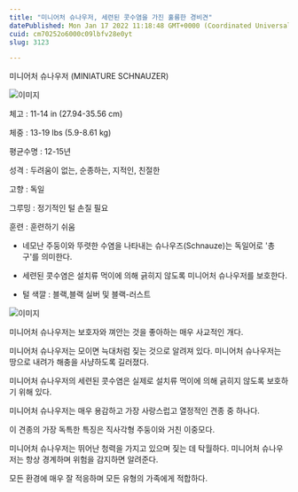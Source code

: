 ```yaml
---
title: "미니어처 슈나우저, 세련된 콧수염을 가진 훌륭한 경비견"
datePublished: Mon Jan 17 2022 11:18:48 GMT+0000 (Coordinated Universal Time)
cuid: cm70252o6000c09lbfv28e0yt
slug: 3123

---
```



미니어처 슈나우저 (MINIATURE SCHNAUZER)

![이미지](https://cdn.hashnode.com/res/hashnode/image/upload/v1739252678501/ac57505a-1632-4bba-900b-e9d01cdf1892.jpeg)

체고 : 11-14 in (27.94-35.56 cm)

체중 : 13-19 lbs (5.9-8.61 kg)

평균수명 : 12-15년

성격 : 두려움이 없는, 순종하는, 지적인, 친절한

고향 : 독일

그루밍 : 정기적인 털 손질 필요

훈련 : 훈련하기 쉬움

* 네모난 주둥이와 뚜렷한 수염을 나타내는 슈나우즈(Schnauze)는 독일어로 '총구'를 의미한다.

* 세련된 콧수염은 설치류 먹이에 의해 긁히지 않도록 미니어처 슈나우저를 보호한다.

* 털 색깔 : 블랙,블랙 실버 및 블랙-러스트

![이미지](https://cdn.hashnode.com/res/hashnode/image/upload/v1739252680703/b4c488ef-9b6d-4c16-a235-058e977b5e99.jpeg)

미니어처 슈나우저는 보호자와 껴안는 것을 좋아하는 매우 사교적인 개다.

미니어처 슈나우저는 모이면 늑대처럼 짖는 것으로 알려져 있다. 미니어처 슈나우저는 땅으로 내려가 해충을 사냥하도록 길러졌다.

미니어처 슈나우저의 세련된 콧수염은 실제로 설치류 먹이에 의해 긁히지 않도록 보호하기 위해 있다.

미니어처 슈나우저는 매우 용감하고 가장 사랑스럽고 열정적인 견종 중 하나다.

이 견종의 가장 독특한 특징은 직사각형 주둥이와 거친 이중모다.

미니어처 슈나우저는 뛰어난 청력을 가지고 있으며 짖는 데 탁월하다. 미니어처 슈나우저는 항상 경계하며 위험을 감지하면 알려준다.

모든 환경에 매우 잘 적응하며 모든 유형의 가족에게 적합하다.